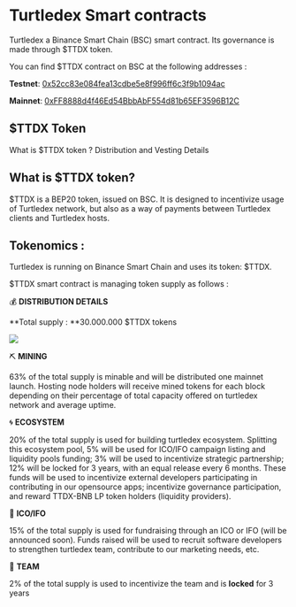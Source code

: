 
# Turtledex Smart contracts

Turtledex a Binance Smart Chain (BSC) smart contract. Its governance is made through $TTDX token.

You can find $TTDX contract on BSC at the following addresses :

**Testnet**: [0x52cc83e084fea13cdbe5e8f996ff6c3f9b1094ac](https://testnet.bscscan.com/address/0x52cc83e084fea13cdbe5e8f996ff6c3f9b1094ac)

**Mainnet**: [0xFF8888d4f46Ed54BbbAbF554d81b65EF3596B12C](https://bscscan.com/token/0xFF8888d4f46Ed54BbbAbF554d81b65EF3596B12C)

## $TTDX Token

What is $TTDX token ? Distribution and Vesting Details

## What is $TTDX token?

$TTDX is a BEP20 token, issued on BSC. It is designed to incentivize usage of Turtledex network, but also as a way of payments between Turtledex clients and Turtledex hosts.

## Tokenomics :

Turtledex is running on Binance Smart Chain and uses its token: $TTDX.

$TTDX smart contract is managing token supply as follows :

**​**💰 **DISTRIBUTION DETAILS**

**Total supply : **30.000.000 $TTDX tokens

![](https://cdn-images-1.medium.com/max/2000/1*cO5BOq-tkE4SJAXXpzvi1Q.png)

**​**⛏ **MINING**

63% of the total supply is minable and will be distributed one mainnet launch. Hosting node holders will receive mined tokens for each block depending on their percentage of total capacity offered on turtledex network and average uptime.

**​**🌀 **ECOSYSTEM**

20% of the total supply is used for building turtledex ecosystem. Splitting this ecosystem pool, 5% will be used for ICO/IFO campaign listing and liquidity pools funding; 3% will be used to incentivize strategic partnership; 12% will be locked for 3 years, with an equal release every 6 months. These funds will be used to incentivize external developers participating in contributing in our opensource apps; incentivize governance participation, and reward TTDX-BNB LP token holders (liquidity providers).

**​**🥞 **ICO/IFO**

15% of the total supply is used for fundraising through an ICO or IFO (will be announced soon). Funds raised will be used to recruit software developers to strengthen turtledex team, contribute to our marketing needs, etc.

**​**🐢 **TEAM**

2% of the total supply is used to incentivize the team and is **locked** for 3 years

​

